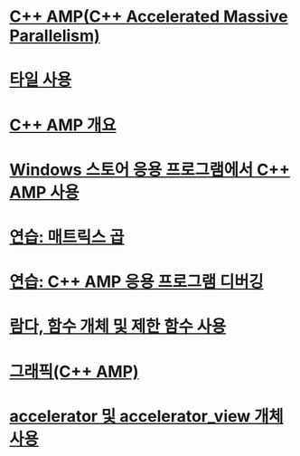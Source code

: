 # [C++ AMP(C++ Accelerated Massive Parallelism)](cpp-amp-cpp-accelerated-massive-parallelism.md)
# [타일 사용](using-tiles.md)
# [C++ AMP 개요](cpp-amp-overview.md)
# [Windows 스토어 응용 프로그램에서 C++ AMP 사용](using-cpp-amp-in-windows-store-apps.md)
# [연습: 매트릭스 곱](walkthrough-matrix-multiplication.md)
# [연습: C++ AMP 응용 프로그램 디버깅](walkthrough-debugging-a-cpp-amp-application.md)
# [람다, 함수 개체 및 제한 함수 사용](using-lambdas-function-objects-and-restricted-functions.md)
# [그래픽(C++ AMP)](graphics-cpp-amp.md)
# [accelerator 및 accelerator_view 개체 사용](using-accelerator-and-accelerator-view-objects.md)
